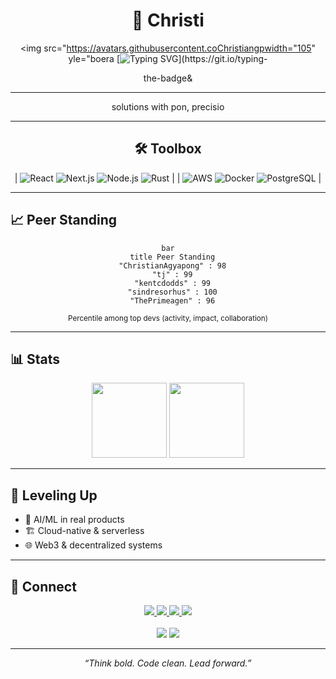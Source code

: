 <div align="center">

# 🚀 Christi
<img src="https://avatars.githubusercontent.coChristiangpwidth="105" yle="boera
[![Typing SVG](https://readme-typing-svg.demolab.cofont=Fira+Code&weight=800&size=24&pause=1000&coor=00D4AA&cetetrue&vCenterruwidth20&heig=3&lineInnova.;Enier.;Mtor.;Impact+Driven+Tech.)](https://git.io/typing-
<p>the-badge&
</p>

---

<div align="center"> solutions with pon, precisio

</div>

---

## 🛠️ Toolbox



| ![React](https://img.shields.io/badge/React-22223b?style=for-the-badge&logo=react&logoColor=61DAFB) ![Next.js](https://img.shields.io/badge/Next.js-000?style=for-the-badge&logohon-3776AB?style=for-the-badge&logo=python) ![Node.js](https://img.shields.io/badge/Node.js-339933?style=for-the-badge&logo=node.js) ![Rust](https://img.shields.io/badge/Rust-000?style=for-the-badge&logo=rust) |
| ![AWS](https://img.shields.io/badge/AWS-232F3E?style=for-the-badge&logo=amazon-aws) ![Docker](https://img.shields.io/badge/Docker-2496ED?style=for-the-badge&logo=docker) ![PostgreSQL](https://img.shields.io/badge/PostgreSQL-316192?style=for-the-badge&logo=postgresql) |

</div>

---

## 📈 Peer Standing

<div align="center">

```mermaid
bar
  title Peer Standing
  "ChristianAgyapong" : 98
  "tj" : 99
  "kentcdodds" : 99
  "sindresorhus" : 100
  "ThePrimeagen" : 96
```
<sub>Percentile among top devs (activity, impact, collaboration)</sub>

</div>

---

## 📊 Stats

<div align="center">
  <img height="120" src="https://github-readme-stats.vercel.app/api?username=ChristianAgyapong&show_icons=true&theme=radical&title_color=00D4AA&icon_color=FF6B6B&text_color=FFFFFF&bg_color=232946&border_color=00D4AA"/>
  <img height="120" src="https://github-readme-stats.vercel.app/api/top-langs/?username=ChristianAgyapong&layout=compact&theme=radical&title_color=00D4AA&text_color=FFFFFF&bg_color=232946&border_color=00D4AA"/>
</div>

---

## 🌱 Leveling Up

- 🤖 AI/ML in real products
- 🏗️ Cloud-native & serverless
- 🌐 Web3 & decentralized systems

---

## 🤝 Connect

<div align="center">

<a href="https://www.linkedin.com/in/christian-agyapong">
  <img src="https://img.shields.io/badge/LinkedIn-0077B5?style=for-the-badge&logo=linkedin&logoColor=white">
</a>
<a href="https://christianagyapong.dev">
  <img src="https://img.shields.io/badge/Portfolio-000000?style=for-the-badge&logo=react&logoColor=white">
</a>
<a href="https://twitter.com/ChristianAgyapong">
  <img src="https://img.shields.io/badge/Twitter-1DA1F2?style=for-the-badge&logo=twitter&logoColor=white">
</a>
<a href="mailto:christian.agyapong@example.com">
  <img src="https://img.shields.io/badge/Email-4ECDC4?style=for-the-badge&logo=gmail&logoColor=white">
</a>
<br><br>
<img src="https://komarev.com/ghpvc/?username=ChristianAgyapong&color=00D4AA&style=for-the-badge&label=Profile+Views">
<img src="https://img.shields.io/github/followers/ChristianAgyapong?label=Followers&style=for-the-badge&color=FF6B6B&labelColor=232946">
</div>

---

<div align="center">
<i>“Think bold. Code clean. Lead forward.”</i>
</div>

